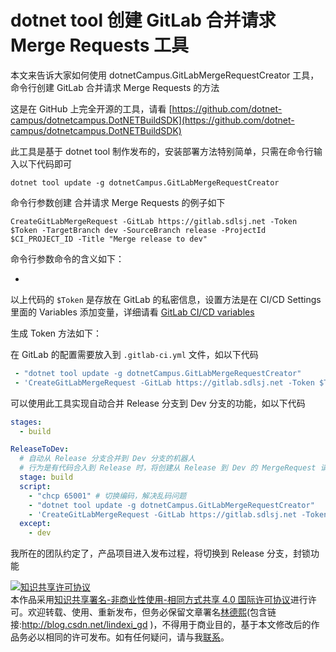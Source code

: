 # dotnet tool 创建 GitLab 合并请求 Merge Requests 工具

本文来告诉大家如何使用 dotnetCampus.GitLabMergeRequestCreator 工具，命令行创建 GitLab 合并请求 Merge Requests 的方法

<!--more-->
<!-- CreateTime:2021/11/29 8:52:59 -->

<!-- 草稿 -->

这是在 GitHub 上完全开源的工具，请看 [https://github.com/dotnet-campus/dotnetcampus.DotNETBuildSDK](https://github.com/dotnet-campus/dotnetcampus.DotNETBuildSDK)

此工具是基于 dotnet tool 制作发布的，安装部署方法特别简单，只需在命令行输入以下代码即可

```
dotnet tool update -g dotnetCampus.GitLabMergeRequestCreator
```

命令行参数创建 合并请求 Merge Requests 的例子如下

```
CreateGitLabMergeRequest -GitLab https://gitlab.sdlsj.net -Token $Token -TargetBranch dev -SourceBranch release -ProjectId $CI_PROJECT_ID -Title "Merge release to dev"
```

命令行参数命令的含义如下：

- 

以上代码的 `$Token` 是存放在 GitLab 的私密信息，设置方法是在 CI/CD Settings 里面的 Variables 添加变量，详细请看 [GitLab CI/CD variables](https://docs.gitlab.com/ee/ci/variables/ )

生成 Token 方法如下：



在 GitLab 的配置需要放入到 `.gitlab-ci.yml` 文件，如以下代码

```yml
 - "dotnet tool update -g dotnetCampus.GitLabMergeRequestCreator"
 - 'CreateGitLabMergeRequest -GitLab https://gitlab.sdlsj.net -Token $Token -TargetBranch dev -SourceBranch release -ProjectId $CI_PROJECT_ID -Title "Merge release to dev"'
```

可以使用此工具实现自动合并 Release 分支到 Dev 分支的功能，如以下代码

```yml
stages:
  - build

ReleaseToDev:
  # 自动从 Release 分支合并到 Dev 分支的机器人
  # 行为是有代码合入到 Release 时，将创建从 Release 到 Dev 的 MergeRequest 请求
  stage: build
  script:
    - "chcp 65001" # 切换编码，解决乱码问题
    - "dotnet tool update -g dotnetCampus.GitLabMergeRequestCreator"
    - 'CreateGitLabMergeRequest -GitLab https://gitlab.sdlsj.net -Token $Token -TargetBranch dev -SourceBranch release -ProjectId $CI_PROJECT_ID -Title "Merge release to dev"'
  except:
    - dev
```

我所在的团队约定了，产品项目进入发布过程，将切换到 Release 分支，封锁功能

<a rel="license" href="http://creativecommons.org/licenses/by-nc-sa/4.0/"><img alt="知识共享许可协议" style="border-width:0" src="https://licensebuttons.net/l/by-nc-sa/4.0/88x31.png" /></a><br />本作品采用<a rel="license" href="http://creativecommons.org/licenses/by-nc-sa/4.0/">知识共享署名-非商业性使用-相同方式共享 4.0 国际许可协议</a>进行许可。欢迎转载、使用、重新发布，但务必保留文章署名[林德熙](http://blog.csdn.net/lindexi_gd)(包含链接:http://blog.csdn.net/lindexi_gd )，不得用于商业目的，基于本文修改后的作品务必以相同的许可发布。如有任何疑问，请与我[联系](mailto:lindexi_gd@163.com)。  
